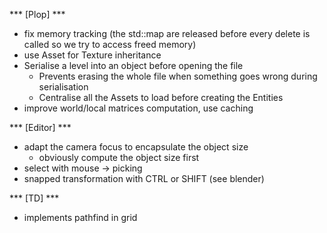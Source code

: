 
*** [Plop] ***

- fix memory tracking (the std::map are released before every delete is called so we try to access freed memory)
- use Asset for Texture inheritance
- Serialise a level into an object before opening the file
	- Prevents erasing the whole file when something goes wrong during serialisation 
	- Centralise all the Assets to load before creating the Entities
- improve world/local matrices computation, use caching

*** [Editor] ***
- adapt the camera focus to encapsulate the object size
	- obviously compute the object size first
- select with mouse -> picking
- snapped transformation with CTRL or SHIFT (see blender)

*** [TD] ***
- implements pathfind in grid


